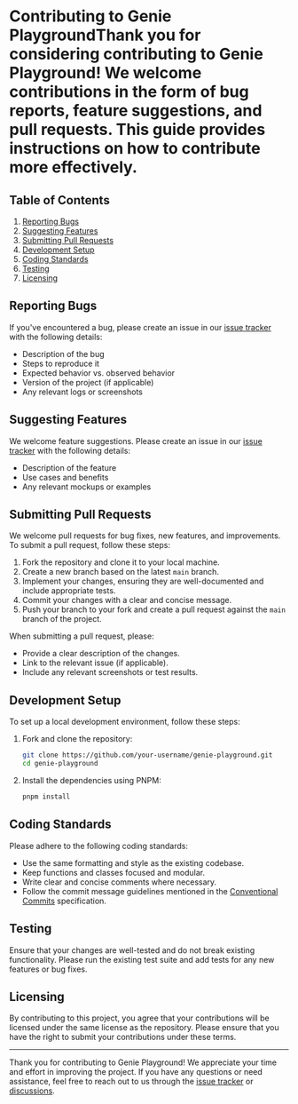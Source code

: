 # Contributing to Genie PlaygroundThank you for considering contributing to Genie Playground! We welcome contributions in the form of bug reports, feature suggestions, and pull requests. This guide provides instructions on how to contribute more effectively.

## Table of Contents
1. [Reporting Bugs](#reporting-bugs)
2. [Suggesting Features](#suggesting-features)
3. [Submitting Pull Requests](#submitting-pull-requests)
4. [Development Setup](#development-setup)
5. [Coding Standards](#coding-standards)
6. [Testing](#testing)
7. [Licensing](#licensing)

## Reporting Bugs

If you've encountered a bug, please create an issue in our [issue tracker](https://github.com/your-username/genie-playground/issues) with the following details:
- Description of the bug
- Steps to reproduce it
- Expected behavior vs. observed behavior
- Version of the project (if applicable)
- Any relevant logs or screenshots

## Suggesting Features

We welcome feature suggestions. Please create an issue in our [issue tracker](https://github.com/your-username/genie-playground/issues) with the following details:
- Description of the feature
- Use cases and benefits
- Any relevant mockups or examples

## Submitting Pull Requests

We welcome pull requests for bug fixes, new features, and improvements. To submit a pull request, follow these steps:
1. Fork the repository and clone it to your local machine.
2. Create a new branch based on the latest `main` branch.
3. Implement your changes, ensuring they are well-documented and include appropriate tests.
4. Commit your changes with a clear and concise message.
5. Push your branch to your fork and create a pull request against the `main` branch of the project.

When submitting a pull request, please:
- Provide a clear description of the changes.
- Link to the relevant issue (if applicable).
- Include any relevant screenshots or test results.

## Development Setup

To set up a local development environment, follow these steps:

1. Fork and clone the repository:
    ```bash
    git clone https://github.com/your-username/genie-playground.git
    cd genie-playground
    ```

2. Install the dependencies using PNPM:
    ```bash
    pnpm install
    ```

## Coding Standards

Please adhere to the following coding standards:
- Use the same formatting and style as the existing codebase.
- Keep functions and classes focused and modular.
- Write clear and concise comments where necessary.
- Follow the commit message guidelines mentioned in the [Conventional Commits](https://www.conventionalcommits.org/) specification.

## Testing

Ensure that your changes are well-tested and do not break existing functionality. Please run the existing test suite and add tests for any new features or bug fixes.

## Licensing

By contributing to this project, you agree that your contributions will be licensed under the same license as the repository. Please ensure that you have the right to submit your contributions under these terms.

---

Thank you for contributing to Genie Playground! We appreciate your time and effort in improving the project. If you have any questions or need assistance, feel free to reach out to us through the [issue tracker](https://github.com/your-username/genie-playground/issues) or [discussions](https://github.com/your-username/genie-playground/discussions).